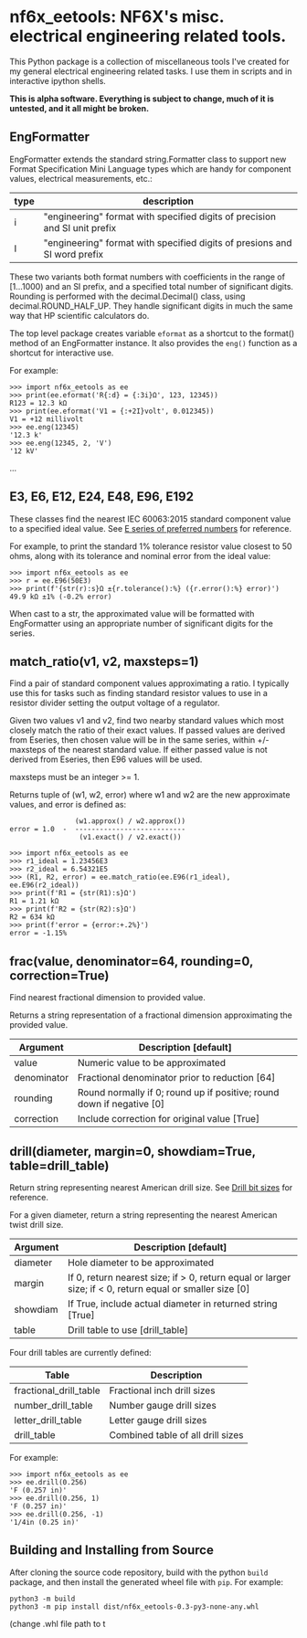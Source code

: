 # nf6x_eetools: NF6X's misc. electrical engineering related tools.

This Python package is a collection of miscellaneous tools I've created for my general electrical engineering related tasks. I use them in scripts and in interactive ipython shells.

**This is alpha software. Everything is subject to change, much of it is
untested, and it all might be broken.**

## EngFormatter

EngFormatter extends the standard string.Formatter class to support new Format Specification Mini Language types which are handy for component values, electrical measurements, etc.:

type | description
-----|-------------------------------------------------------------------------
i    | "engineering" format with specified digits of precision and SI unit prefix
I    | "engineering" format with specified digits of presions and SI word prefix

These two variants both format numbers with coefficients in the range of \[1...1000) and an SI prefix, and a specified total number of significant digits. Rounding is performed with the decimal.Decimal() class, using decimal.ROUND_HALF_UP. They handle significant digits in much the same way that HP scientific calculators do.

The top level package creates variable `eformat` as a shortcut to the format() method of an EngFormatter instance. It also provides the `eng()` function as a shortcut for interactive use.

For example:

```
>>> import nf6x_eetools as ee
>>> print(ee.eformat('R{:d} = {:3i}Ω', 123, 12345))
R123 = 12.3 kΩ
>>> print(ee.eformat('V1 = {:+2I}volt', 0.012345))
V1 = +12 millivolt
>>> ee.eng(12345)
'12.3 k'
>>> ee.eng(12345, 2, 'V')
'12 kV'
```

...


## E3, E6, E12, E24, E48, E96, E192

These classes find the nearest IEC 60063:2015 standard component value to a specified ideal value. See [E series of preferred numbers](https://en.wikipedia.org/wiki/E_series_of_preferred_numbers) for reference.

For example, to print the standard 1% tolerance resistor value closest to 50 ohms, along with its tolerance and nominal error from the ideal value:

```
>>> import nf6x_eetools as ee
>>> r = ee.E96(50E3)
>>> print(f'{str(r):s}Ω ±{r.tolerance():%} ({r.error():%} error)')
49.9 kΩ ±1% (-0.2% error)
```
When cast to a str, the approximated value will be formatted with EngFormatter
using an appropriate number of significant digits for the series. 


## match_ratio(v1, v2, maxsteps=1)

Find a pair of standard component values approximating a ratio. I typically use this for tasks such as finding standard resistor values to use in a resistor divider setting the output voltage of a regulator.

Given two values v1 and v2, find two nearby standard values which most closely match the ratio of their exact values. If passed values are derived from Eseries, then chosen value will be in the same series, within +/- maxsteps of the nearest standard value. If either passed value is not derived from Eseries, then E96 values will be used.

maxsteps must be an integer >= 1.

Returns tuple of (w1, w2, error) where w1 and w2 are the new approximate values, and error is defined as:

                    (w1.approx() / w2.approx())
    error = 1.0  -  ---------------------------
                     (v1.exact() / v2.exact())

```
>>> import nf6x_eetools as ee
>>> r1_ideal = 1.23456E3
>>> r2_ideal = 6.54321E5
>>> (R1, R2, error) = ee.match_ratio(ee.E96(r1_ideal), ee.E96(r2_ideal))
>>> print(f'R1 = {str(R1):s}Ω')
R1 = 1.21 kΩ
>>> print(f'R2 = {str(R2):s}Ω')
R2 = 634 kΩ
>>> print(f'error = {error:+.2%}')
error = -1.15%
```


## frac(value, denominator=64, rounding=0, correction=True)

Find nearest fractional dimension to provided value.

Returns a string representation of a fractional dimension approximating the provided value.

Argument     | Description \[default\]
-------------|------------------------------------------
value        | Numeric value to be approximated
denominator  | Fractional denominator prior to reduction \[64\]
rounding     | Round normally if 0; round up if positive; round down if negative \[0\]
correction   | Include correction for original value \[True\]


## drill(diameter, margin=0, showdiam=True, table=drill_table)

Return string representing nearest American drill size. See [Drill bit sizes](https://en.wikipedia.org/wiki/Drill_bit_sizes) for reference.

For a given diameter, return a string representing the nearest American twist drill size.

Argument     | Description \[default\]
-------------|------------------------------------------
diameter     | Hole diameter to be approximated
margin       | If 0, return nearest size; if > 0, return equal or larger size; if < 0, return equal or smaller size \[0\]
showdiam     | If True, include actual diameter in returned string \[True\]
table        | Drill table to use \[drill_table\]

Four drill tables are currently defined:

Table                  | Description
-----------------------|----------------------------------
fractional_drill_table | Fractional inch drill sizes
number_drill_table     | Number gauge drill sizes
letter_drill_table     | Letter gauge drill sizes
drill_table            | Combined table of all drill sizes


For example:

```
>>> import nf6x_eetools as ee
>>> ee.drill(0.256)
'F (0.257 in)'
>>> ee.drill(0.256, 1)
'F (0.257 in)'
>>> ee.drill(0.256, -1)
'1/4in (0.25 in)'
```

## Building and Installing from Source

After cloning the source code repository, build with the python `build` package, and then install the generated wheel file with `pip`. For example:

```
python3 -m build
python3 -m pip install dist/nf6x_eetools-0.3-py3-none-any.whl
```

(change .whl file path to t
